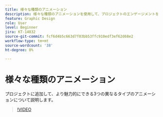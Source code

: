 ```yaml
---
title: 様々な種類のアニメーション
description: 様々な種類のアニメーションを使用して、プロジェクトのエンゲージメントを高めます
feature: Graphic Design
role: User
level: Beginner
jira: KT-14832
source-git-commit: fcf6d4b5c663d7f03bb53ffc910edf3ef62d68e2
workflow-type: tm+mt
source-wordcount: '38'
ht-degree: 0%

---
```


# 様々な種類のアニメーション

プロジェクトに追加して、より魅力的にできる3つの異なるタイプのアニメーションについて説明します。

>[!VIDEO](https://video.tv.adobe.com/v/3426976?quality=12&learn=on&hidetitle=true)
